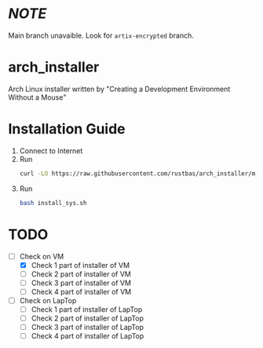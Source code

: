 # *NOTE*

Main branch unavaible. Look for `artix-encrypted` branch.

# arch_installer
Arch Linux installer written by "Creating a Development Environment Without a Mouse"

# Installation Guide

1. Connect to Internet
2. Run 
    ```bash
    curl -LO https://raw.githubusercontent.com/rustbas/arch_installer/master/install_sys.sh
    ```
3. Run 
    ```bash
    bash install_sys.sh
    ```

# TODO

- [ ] Check on VM
    - [x] Check 1 part of installer of VM
    - [ ] Check 2 part of installer of VM
    - [ ] Check 3 part of installer of VM
    - [ ] Check 4 part of installer of VM
- [ ] Check on LapTop
    - [ ] Check 1 part of installer of LapTop
    - [ ] Check 2 part of installer of LapTop
    - [ ] Check 3 part of installer of LapTop
    - [ ] Check 4 part of installer of LapTop
